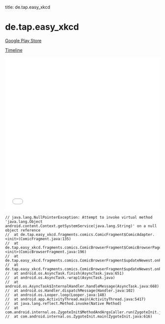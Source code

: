 title: de.tap.easy_xkcd

# de.tap.easy_xkcd

[Google Play Store](https://play.google.com/store/apps/details?id=de.tap.easy_xkcd)

[Timeline](./vis-timeline.html)

<iframe src="./vis-timeline.html" width="100%" height="500px" style="border:none;"></iframe>

```
// java.lang.NullPointerException: Attempt to invoke virtual method 'java.lang.Object android.content.Context.getSystemService(java.lang.String)' on a null object reference
// 	at de.tap.easy_xkcd.fragments.comics.ComicFragment$ComicAdapter.<init>(ComicFragment.java:135)
// 	at de.tap.easy_xkcd.fragments.comics.ComicBrowserFragment$ComicBrowserPagerAdapter.<init>(ComicBrowserFragment.java:196)
// 	at de.tap.easy_xkcd.fragments.comics.ComicBrowserFragment$updateNewest.onPostExecute(ComicBrowserFragment.java:170)
// 	at de.tap.easy_xkcd.fragments.comics.ComicBrowserFragment$updateNewest.onPostExecute(ComicBrowserFragment.java:128)
// 	at android.os.AsyncTask.finish(AsyncTask.java:651)
// 	at android.os.AsyncTask.-wrap1(AsyncTask.java)
// 	at android.os.AsyncTask$InternalHandler.handleMessage(AsyncTask.java:668)
// 	at android.os.Handler.dispatchMessage(Handler.java:102)
// 	at android.os.Looper.loop(Looper.java:148)
// 	at android.app.ActivityThread.main(ActivityThread.java:5417)
// 	at java.lang.reflect.Method.invoke(Native Method)
// 	at com.android.internal.os.ZygoteInit$MethodAndArgsCaller.run(ZygoteInit.java:726)
// 	at com.android.internal.os.ZygoteInit.main(ZygoteInit.java:616)

```



